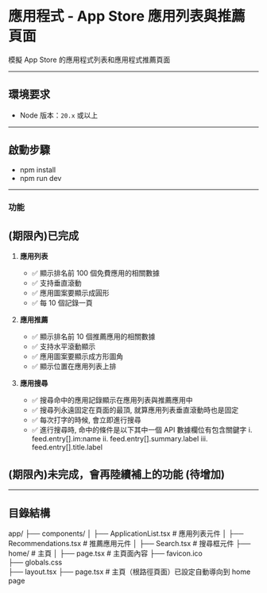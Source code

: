 # 應用程式 - App Store 應用列表與推薦頁面

模擬 App Store 的應用程式列表和應用程式推薦頁面

---

## 環境要求

- Node 版本：`20.x` 或以上

---

## 啟動步驟

- npm install
- npm run dev

---

### 功能

## (期限內)已完成

1. **應用列表**

   - ✅ 顯示排名前 100 個免費應用的相關數據
   - ✅ 支持垂直滾動
   - ✅ 應用圖案要顯示成圓形
   - ✅ 每 10 個記錄一頁

2. **應用推薦**

   - ✅ 顯示排名前 10 個推薦應用的相關數據
   - ✅ 支持水平滾動顯示
   - ✅ 應用圖案要顯示成方形圖角
   - ✅ 顯示位置在應用列表上排

3. **應用搜尋**
   - ✅ 搜尋命中的應用記錄顯示在應用列表與推薦應用中
   - ✅ 搜尋列永遠固定在頁面的最頂, 就算應用列表垂直滾動時也是固定
   - ✅ 每次打字的時候, 會立即進行搜尋
   - ✅ 進行搜尋時, 命中的條件是以下其中一個 API 數據欄位有包含關鍵字
     i. feed.entry[].im:name
     ii. feed.entry[].summary.label
     iii. feed.entry[].title.label

## (期限內)未完成，會再陸續補上的功能 (待增加)

---

## 目錄結構

app/
├── components/
│ ├── ApplicationList.tsx # 應用列表元件
│ ├── Recommendations.tsx # 推薦應用元件
│ ├── Search.tsx # 搜尋框元件
├── home/ # 主頁
│ ├── page.tsx # 主頁面內容
├── favicon.ico  
├── globals.css  
├── layout.tsx
├── page.tsx # 主頁（根路徑頁面）已設定自動導向到 home page
